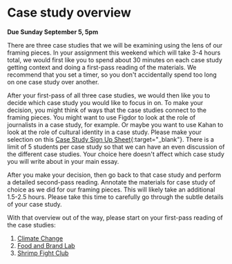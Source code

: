 # Case study overview

**Due Sunday September 5, 5pm**

There are three case studies that we will be examining using the lens of our framing pieces. In your assignment this weekend which will take 3-4 hours total, we would first like you to spend about 30 minutes on each case study getting context and doing a first-pass reading of the materials. We recommend that you set a timer, so you don't accidentally spend too long on one case study over another.

After your first-pass of all three case studies, we would then like you to decide which case study you would like to focus in on. To make your decision, you might think of ways that the case studies connect to the framing pieces. You might want to use Figdor to look at the role of journalists in a case study, for example. Or maybe you want to use Kahan to look at the role of cultural identity in a case study. Please make your selection on this [Case Study Sign Up Sheet](https://docs.google.com/spreadsheets/d/1_kIrbY2lCCJrGF2P3MYYvBcT1hd97DiAHagG8ktI8ig/edit?usp=sharing){:target="_blank"}. There is a limit of 5 students per case study so that we can have an even discussion of the different case studies. Your choice here doesn't affect which case study you will write about in your main essay.

After you make your decision, then go back to that case study and perform a detailed second-pass reading. Annotate the materials for case study of choice as we did for our framing pieces. This will likely take an additional 1.5-2.5 hours. Please take this time to carefully go through the subtle details of your case study. 

With that overview out of the way, please start on your first-pass reading of the case studies:

1. [Climate Change](climate-change)
2. [Food and Brand Lab](food-and-brand-lab)
3. [Shrimp Fight Club](shrimp-fight-club)
